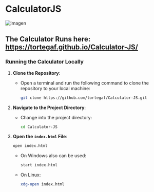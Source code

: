 # CalculatorJS

![imagen](https://github.com/user-attachments/assets/82b373d5-62da-4aa6-88fe-4bca7835440e)

## The Calculator Runs here: https://tortegaf.github.io/Calculator-JS/

### **Running the Calculator Locally**

1. **Clone the Repository**:
   - Open a terminal and run the following command to clone the repository to your local machine:
     ```bash
     git clone https://github.com/tortegaf/Calculator-JS.git
     ```

2. **Navigate to the Project Directory**:
   - Change into the project directory:
     ```bash
     cd Calculator-JS
     ```

3. **Open the `index.html` File**:
   
     ```bash
     open index.html
     ```
   - On Windows also can be used:
     ```bash
     start index.html
     ```
   - On Linux:
     ```bash
     xdg-open index.html
     ```




